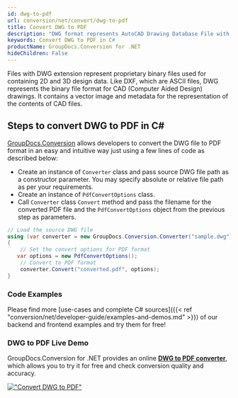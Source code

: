 ```yaml
---
id: dwg-to-pdf
url: conversion/net/convert/dwg-to-pdf
title: Convert DWG to PDF
description: "DWG format represents AutoCAD Drawing Database File with .dwg extension. Learn how to convert DWG to PDF file programmatically in C# language using GroupDocs.Conversion for .NET library."
keywords: Convert DWG to PDF in C#
productName: GroupDocs.Conversion for .NET
hideChildren: False
---
```


Files with DWG extension represent proprietary binary files used for containing 2D and 3D design data. Like DXF, which are ASCII files, DWG represents the binary file format for CAD (Computer Aided Design) drawings. It contains a vector image and metadata for the representation of the contents of CAD files.

## Steps to convert DWG to PDF in C#

[GroupDocs.Conversion](https://products.groupdocs.com/conversion/net) allows developers to convert the DWG file to PDF format in an easy and intuitive way just using a few lines of code as described below:

* Create an instance of `Converter` class and pass source DWG file path as a constructor parameter. You may specify absolute or relative file path as per your requirements. 
* Create an instance of `PdfConvertOptions` class.
* Call `Converter` class `Convert` method and pass the filename for the converted PDF file and the `PdfConvertOptions` object from the previous step as parameters.

```csharp
// Load the source DWG file
using (var converter = new GroupDocs.Conversion.Converter("sample.dwg"))
{
    // Set the convert options for PDF format
   var options = new PdfConvertOptions();
    // Convert to PDF format
    converter.Convert("converted.pdf", options);
}
```

### Code Examples

Please find more [use-cases and complete C# sources]({{< ref "conversion/net/developer-guide/examples-and-demos.md" >}}) of our backend and frontend examples and try them for free!

### DWG to PDF Live Demo

GroupDocs.Conversion for .NET provides an online [**DWG to PDF converter**](https://products.groupdocs.app/conversion/dwg-to-pdf), which allows you to try it for free and check conversion quality and accuracy.

[!["Convert DWG to PDF"](conversion/net/images/convert-to-pdf/convert-dwg-to-pdf.png)](https://products.groupdocs.app/conversion/dwg-to-pdf)